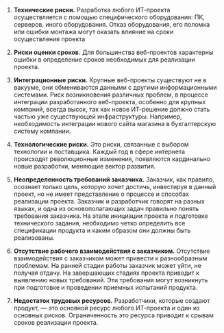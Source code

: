 1. **Технические риски.** Разработка любого ИТ-проекта осуществляется с помощью специфического оборудования: ПК, серверов, иного оборудования. Отказ оборудования, его поломка или ошибки монтажа могут оказать влияние на сроки осуществления проекта

   

2. **Риски оценки сроков.** Для большинства веб-проектов характерны ошибки в определение сроков необходимых для реализации проекта.

   

3. **Интеграционные риски.** Крупные веб-проекты существуют не в вакууме, они обмениваются данными с другими информационными системами. Риск возникновения различных проблем, в процессе интеграции разработанного веб-проекта, особенно для крупных компаний, всегда высок, так как новое ИТ-решение должно стать частью уже существующей инфраструктуры. Например, необходимость интеграции нового сайта магазина в бухгалтерскую систему компании.

   

4. **Технологические риски.** Это риски, связанные с выбором технологии и поставщика. Каждый год в сфере интернета происходят революционные изменения, появляются кардинально новые разработки, меняющие вектор развития.

   

5. **Неопределенность требований заказчика.** Заказчик, как правило, осознает только цель, которую хочет достичь, инвестируя в данный проект, но не имеет представление о процессе и способах реализации проекта. Заказчик и разработчик говорят на разных языках, и одна из основополагающих задач правильно понять требования заказчика. На этапе инициации проекта и подготовке технического задания, необходимо четко определить все спецификации продукта и каким образом они должны быть реализованы.

   

6. **Отсутствие рабочего взаимодействия с заказчиком.** Отсутствие взаимодействия с заказчиком может привести к разнообразным проблемам. На ранней стадии работы заказчик может уйти, не получая отдачу. На завершающих стадиях проекта приводит к выявлению новых требований. Эти требования могут возникнуть при подготовке и проведении приемных испытаний продукта.

   

7. **Недостаток трудовых ресурсов.** Разработчики, которые создают продукт, — это основной ресурс любого ИТ-проекта и один из основных рисков. Ограниченность это ресурса приводит к срывам сроков реализации проекта.

   

   
